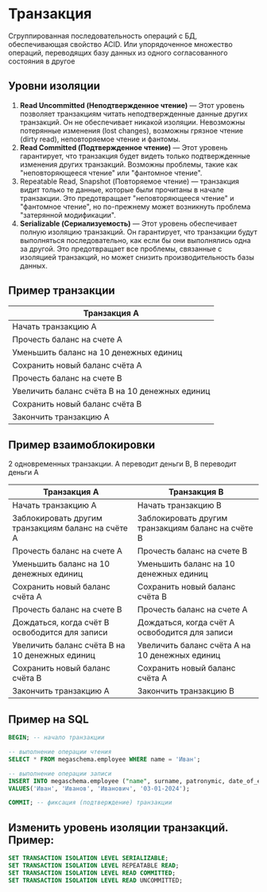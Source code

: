 # Транзакция

Сгруппированная последовательность операций с БД, обеспечивающая свойство ACID. 
Или упорядоченное множество операций, переводящих базу данных из одного согласованного состояния в другое

## Уровни изоляции

1. **Read Uncommitted (Неподтвержденное чтение)** — Этот уровень позволяет транзакциям читать неподтвержденные данные
   других транзакций. Он не обеспечивает никакой изоляции.
   Невозможны потерянные изменения (lost changes), возможны грязное чтение (dirty read), неповторяемое чтение и фантомы.
2. **Read Committed (Подтвержденное чтение)** — Этот уровень гарантирует, что транзакция будет видеть только подтвержденные
   изменения других транзакций.
   Возможны проблемы, такие как "неповторяющееся чтение" или "фантомное чтение".
3. Repeatable Read, Snapshot (Повторяемое чтение) — транзакция видит только те данные, которые были прочитаны в начале
   транзакции.
   Это предотвращает "неповторяющееся чтение" и "фантомное чтение", но по-прежнему может возникнуть проблема "затерянной
   модификации".
4. **Serializable (Сериализуемость)** — Этот уровень обеспечивает полную изоляцию транзакций. Он гарантирует, что транзакции
   будут выполняться последовательно, как если бы они выполнялись одна за другой. Это предотвращает все проблемы,
   связанные с изоляцией транзакций, но может снизить производительность базы данных.

## Пример транзакции

| Транзакция A                                   |
|------------------------------------------------|
| Начать транзакцию A                            |
| Прочесть баланс на счете А                     |
| Уменьшить баланс на 10 денежных единиц         |
| Сохранить новый баланс счёта А                 |
| Прочесть баланс на счете B                     |
| Увеличить баланс счёта B на 10 денежных единиц |
| Сохранить новый баланс счёта B                 |
| Закончить транзакцию А                         |

## Пример взаимоблокировки

2 одновременных транзакции. А переводит деньги B, B переводит деньги А

| Транзакция A                                       | Транзакция B                                       |
|----------------------------------------------------|----------------------------------------------------|
| Начать транзакцию A                                | Начать транзакцию B                                |
| Заблокировать другим транзакциям баланс на счёте А | Заблокировать другим транзакциям баланс на счёте B |
| Прочесть баланс на счете А                         | Прочесть баланс на счете B                         |
| Уменьшить баланс на 10 денежных единиц             | Уменьшить баланс на 10 денежных единиц             |
| Сохранить новый баланс счёта А                     | Сохранить новый баланс счёта B                     |
| Прочесть баланс на счете B                         | Прочесть баланс на счете А                         |
| Дождаться, когда счёт B освободится для записи     | Дождаться, когда счёт А освободится для записи     |
| Увеличить баланс счёта B на 10 денежных единиц     | Увеличить баланс счёта А на 10 денежных единиц     |
| Сохранить новый баланс счёта B                     | Сохранить новый баланс счёта А                     |
| Закончить транзакцию А                             | Закончить транзакцию В                             |



## Пример на SQL

```sql
BEGIN; -- начало транзакции

-- выполнение операции чтения
SELECT * FROM megaschema.employee WHERE name = 'Иван';

-- выполнение операции записи
INSERT INTO megaschema.employee ("name", surname, patronymic, date_of_employment)
VALUES('Иван', 'Иванов', 'Иванович', '03-01-2024');

COMMIT; -- фиксация (подтверждение) транзакции
```


## Изменить уровень изоляции транзакций. Пример:

```sql
SET TRANSACTION ISOLATION LEVEL SERIALIZABLE;
SET TRANSACTION ISOLATION LEVEL REPEATABLE READ;
SET TRANSACTION ISOLATION LEVEL READ COMMITTED;
SET TRANSACTION ISOLATION LEVEL READ UNCOMMITTED;
```
